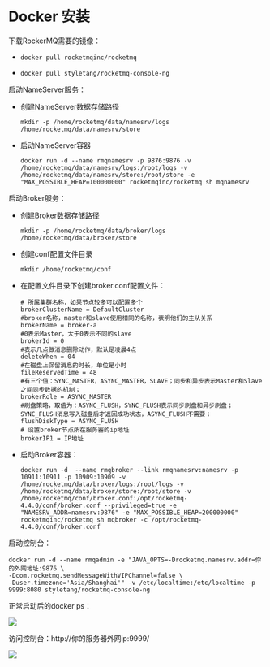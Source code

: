 # Docker 安装

下载RockerMQ需要的镜像：

- ```shell
  docker pull rocketmqinc/rocketmq
  ```

- ```shell
  docker pull styletang/rocketmq-console-ng
  ```


启动NameServer服务：

- 创建NameServer数据存储路径

  ```shell
  mkdir -p /home/rocketmq/data/namesrv/logs /home/rocketmq/data/namesrv/store
  ```

- 启动NameServer容器

  ```shell
  docker run -d --name rmqnamesrv -p 9876:9876 -v /home/rocketmq/data/namesrv/logs:/root/logs -v /home/rocketmq/data/namesrv/store:/root/store -e "MAX_POSSIBLE_HEAP=100000000" rocketmqinc/rocketmq sh mqnamesrv
  ```

启动Broker服务：

- 创建Broker数据存储路径

  ```shell
  mkdir -p /home/rocketmq/data/broker/logs /home/rocketmq/data/broker/store 
  ```


- 创建conf配置文件目录

  ```shell
  mkdir /home/rocketmq/conf
  ```

- 在配置文件目录下创建broker.conf配置文件：

  ```shell
  # 所属集群名称，如果节点较多可以配置多个
  brokerClusterName = DefaultCluster
  #broker名称，master和slave使用相同的名称，表明他们的主从关系
  brokerName = broker-a
  #0表示Master，大于0表示不同的slave
  brokerId = 0
  #表示几点做消息删除动作，默认是凌晨4点
  deleteWhen = 04
  #在磁盘上保留消息的时长，单位是小时
  fileReservedTime = 48
  #有三个值：SYNC_MASTER，ASYNC_MASTER，SLAVE；同步和异步表示Master和Slave之间同步数据的机制；
  brokerRole = ASYNC_MASTER
  #刷盘策略，取值为：ASYNC_FLUSH，SYNC_FLUSH表示同步刷盘和异步刷盘；SYNC_FLUSH消息写入磁盘后才返回成功状态，ASYNC_FLUSH不需要；
  flushDiskType = ASYNC_FLUSH
  # 设置broker节点所在服务器的ip地址
  brokerIP1 = IP地址
  ```

- 启动Broker容器：

  ```shell
  docker run -d  --name rmqbroker --link rmqnamesrv:namesrv -p 10911:10911 -p 10909:10909 -v  /home/rocketmq/data/broker/logs:/root/logs -v /home/rocketmq/data/broker/store:/root/store -v /home/rocketmq/conf/broker.conf:/opt/rocketmq-4.4.0/conf/broker.conf --privileged=true -e "NAMESRV_ADDR=namesrv:9876" -e "MAX_POSSIBLE_HEAP=200000000" rocketmqinc/rocketmq sh mqbroker -c /opt/rocketmq-4.4.0/conf/broker.conf
  ```

启动控制台：

```shell
docker run -d --name rmqadmin -e "JAVA_OPTS=-Drocketmq.namesrv.addr=你的外网地址:9876 \
-Dcom.rocketmq.sendMessageWithVIPChannel=false \
-Duser.timezone='Asia/Shanghai'" -v /etc/localtime:/etc/localtime -p 9999:8080 styletang/rocketmq-console-ng
```

正常启动后的docker ps：

![](https://fastly.jsdelivr.net/gh/LetengZzz/img@main/java/mq/202412100955426.png)

访问控制台：http://你的服务器外网ip:9999/

![](https://fastly.jsdelivr.net/gh/LetengZzz/img@main/java/mq/202412100955940.png)
